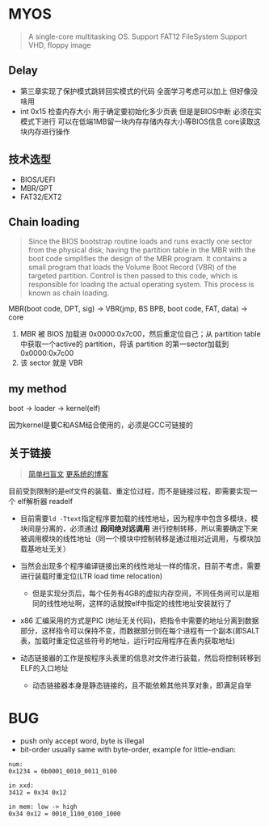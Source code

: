 # MYOS
> A single-core multitasking OS.
> Support FAT12 FileSystem
> Support VHD, floppy image

## Delay
- 第三章实现了保护模式跳转回实模式的代码 全面学习考虑可以加上 但好像没啥用
- int 0x15 检查内存大小 用于确定要初始化多少页表 但是是BIOS中断 必须在实模式下进行 可以在低端1MB留一块内存存储内存大小等BIOS信息 core读取这块内存进行操作

## 技术选型
- BIOS/UEFI
- MBR/GPT
- FAT32/EXT2

## Chain loading
> Since the BIOS bootstrap routine loads and runs exactly one sector from the physical disk, having the partition table in the MBR with the boot code simplifies the design of the MBR program. It contains a small program that loads the Volume Boot Record (VBR) of the targeted partition. Control is then passed to this code, which is responsible for loading the actual operating system. This process is known as chain loading.

MBR(boot code, DPT, sig) -> VBR(jmp, BS BPB, boot code, FAT, data) -> core

1. MBR 被 BIOS 加载进 0x0000:0x7c00，然后重定位自己；从 partition table 中获取一个active的 partition，将该 partition 的第一sector加载到 0x0000:0x7c00
2. 该 sector 就是 VBR


## my method
boot -> loader -> kernel(elf)

因为kernel是要C和ASM结合使用的，必须是GCC可链接的


## 关于链接
> [简单扫盲文](https://blog.csdn.net/a1342772/article/details/77688148)
> [更系统的博客](https://www.cnblogs.com/linhaostudy/p/10544917.html)

目前受到限制的是elf文件的装载、重定位过程，而不是链接过程，即需要实现一个 elf解析器 readelf

- 目前需要`ld -Ttext`指定程序要加载的线性地址，因为程序中包含多模块，模块间是分离的，必须通过 **段间绝对远调用** 进行控制转移，所以需要确定下来被调用模块的线性地址（同一个模块中控制转移是通过相对近调用，与模块加载基地址无关）

- 当然会出现多个程序编译链接出来的线性地址一样的情况，目前不考虑，需要进行装载时重定位(LTR load time relocation)
    - 但是实现分页后，每个任务有4GB的虚拟内存空间，不同任务间可以是相同的线性地址啊，这样的话就按elf中指定的线性地址安装就行了

- x86 汇编采用的方式是PIC (地址无关代码)，把指令中需要的地址分离到数据部分，这样指令可以保持不变，而数据部分则在每个进程有一个副本(即SALT表，加载时重定位这些符号的地址，运行时应用程序在表内获取地址)

- 动态链接器的工作是按程序头表里的信息对文件进行装载，然后将控制转移到ELF的入口地址
    - 动态链接器本身是静态链接的，且不能依赖其他共享对象，即满足自举

# BUG
- push only accept word, byte is illegal
- bit-order usually same with byte-order, example for little-endian:
```
num:
0x1234 = 0b0001_0010_0011_0100

in xxd:
3412 = 0x34 0x12

in mem: low -> high
0x34 0x12 = 0010_1100_0100_1000

```
